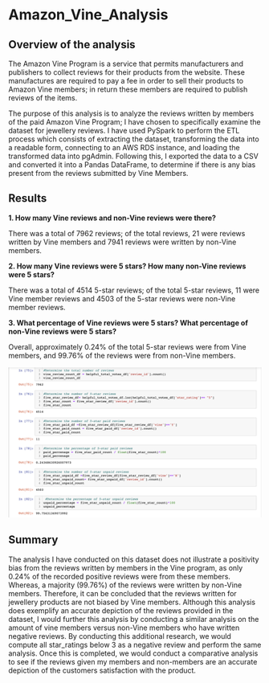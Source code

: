 # Amazon_Vine_Analysis

## Overview of the analysis
The Amazon Vine Program is a service that permits manufacturers and publishers to collect reviews for their products from the website. These manufactures are required to pay a fee in order to sell their products to Amazon Vine members; in return these members are required to publish reviews of the items. 

The purpose of this analysis is to analyze the reviews written by members of the paid Amazon Vine Program; I have chosen to specifically examine the dataset for jewellery reviews. I have used PySpark to perform the ETL process which consists of extracting the dataset, transforming the data into a readable form, connecting to an AWS RDS instance, and loading the transformed data into pgAdmin. Following this, I exported the data to a CSV and converted it into a Pandas DataFrame, to determine if there is any bias present from the reviews submitted by Vine Members. 

## Results 
**1.	How many Vine reviews and non-Vine reviews were there?**

There was a total of 7962 reviews; of the total reviews, 21 were reviews written by Vine members and 7941 reviews were written by non-Vine members.   

**2.	How many Vine reviews were 5 stars? How many non-Vine reviews were 5 stars?**

There was a total of 4514 5-star reviews; of the total 5-star reviews, 11 were Vine member reviews and 4503 of the 5-star reviews were non-Vine member reviews. 

**3.	What percentage of Vine reviews were 5 stars? What percentage of non-Vine reviews were 5 stars?**

Overall, approximately 0.24% of the total 5-star reviews were from Vine members, and 99.76% of the reviews were from non-Vine members. 

![code_support:](./Resources/code_support.png)


## Summary
The analysis I have conducted on this dataset does not illustrate a positivity bias from the reviews written by members in the Vine program, as only 0.24% of the recorded positive reviews were from these members. Whereas, a majority (99.76%) of the reviews were written by non-Vine members. Therefore, it can be concluded that the reviews written for jewellery products are not biased by Vine members. Although this analysis does exemplify an accurate depiction of the reviews provided in the dataset, I would further this analysis by conducting a similar analysis on the amount of vine members versus non-Vine members who have written negative reviews. By conducting this additional research, we would compute all star_ratings below 3 as a negative review and perform the same analysis. Once this is completed, we would conduct a comparative analysis to see if the reviews given my members and non-members are an accurate depiction of the customers satisfaction with the product. 


